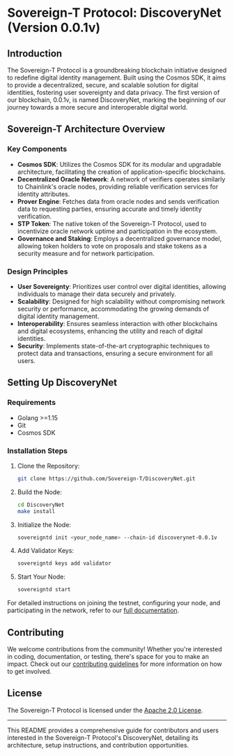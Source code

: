 # Sovereign-T Protocol: DiscoveryNet (Version 0.0.1v)

## Introduction

The Sovereign-T Protocol is a groundbreaking blockchain initiative designed to redefine digital identity management. Built using the Cosmos SDK, it aims to provide a decentralized, secure, and scalable solution for digital identities, fostering user sovereignty and data privacy. The first version of our blockchain, 0.0.1v, is named DiscoveryNet, marking the beginning of our journey towards a more secure and interoperable digital world.

## Sovereign-T Architecture Overview

### Key Components

- **Cosmos SDK**: Utilizes the Cosmos SDK for its modular and upgradable architecture, facilitating the creation of application-specific blockchains.
- **Decentralized Oracle Network**: A network of verifiers operates similarly to Chainlink's oracle nodes, providing reliable verification services for identity attributes.
- **Prover Engine**: Fetches data from oracle nodes and sends verification data to requesting parties, ensuring accurate and timely identity verification.
- **STP Token**: The native token of the Sovereign-T Protocol, used to incentivize oracle network uptime and participation in the ecosystem.
- **Governance and Staking**: Employs a decentralized governance model, allowing token holders to vote on proposals and stake tokens as a security measure and for network participation.

### Design Principles

- **User Sovereignty**: Prioritizes user control over digital identities, allowing individuals to manage their data securely and privately.
- **Scalability**: Designed for high scalability without compromising network security or performance, accommodating the growing demands of digital identity management.
- **Interoperability**: Ensures seamless interaction with other blockchains and digital ecosystems, enhancing the utility and reach of digital identities.
- **Security**: Implements state-of-the-art cryptographic techniques to protect data and transactions, ensuring a secure environment for all users.

## Setting Up DiscoveryNet

### Requirements

- Golang >=1.15
- Git
- Cosmos SDK

### Installation Steps

1. Clone the Repository:
   ```bash
   git clone https://github.com/Sovereign-T/DiscoveryNet.git
   ```

2. Build the Node:
   ```bash
   cd DiscoveryNet
   make install
   ```

3. Initialize the Node:
   ```bash
   sovereigntd init <your_node_name> --chain-id discoverynet-0.0.1v
   ```

4. Add Validator Keys:
   ```bash
   sovereigntd keys add validator
   ```

5. Start Your Node:
   ```bash
   sovereigntd start
   ```

For detailed instructions on joining the testnet, configuring your node, and participating in the network, refer to our [full documentation](#).

## Contributing

We welcome contributions from the community! Whether you're interested in coding, documentation, or testing, there's space for you to make an impact. Check out our [contributing guidelines](CONTRIBUTING.md) for more information on how to get involved.

## License

The Sovereign-T Protocol is licensed under the [Apache 2.0 License](LICENSE).

---

This README provides a comprehensive guide for contributors and users interested in the Sovereign-T Protocol's DiscoveryNet, detailing its architecture, setup instructions, and contribution opportunities.

